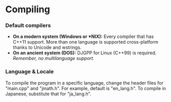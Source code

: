 # Compiling

### Default compilers
- **On a modern system (Windows or \*NIX):** Every compiler that has C++11 support. More than one language is supported cross-platform thanks to Unicode and wstrings.  
- **On an ancient system (DOS):** DJGPP for Linux (C++99) is required. *Remember, no multilanguage support.*  

### Language & Locale
To compile the program in a specific language, change the header files for "main.cpp" and "jmath.h". For example, default is "en_lang.h". To compile in Japanese, substitute that
for "ja_lang.h".
